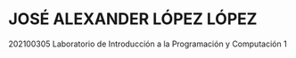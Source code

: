 # JOSÉ ALEXANDER LÓPEZ LÓPEZ
202100305
Laboratorio de Introducción a la Programación y Computación 1
